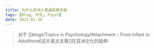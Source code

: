 ```yaml
---
title: 为什么亚洲人普遍依赖无能
tags: [Blog, 中文, Psych]
date: 2023-01-30
---
```


> 对于 [[blogs/Topics in Psychology/Attachment - From Infant to Adulthood|这片英文文章]]在亚洲文化的延伸